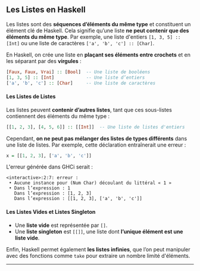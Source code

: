 ## **Les Listes en Haskell**  
Les listes sont des **séquences d’éléments du même type** et constituent un élément clé de Haskell. Cela signifie qu’une liste **ne peut contenir que des éléments du même type**. Par exemple, une liste d'entiers `[1, 3, 5] :: [Int]` ou une liste de caractères `['a', 'b', 'c'] :: [Char]`.  

En Haskell, on crée une liste en **plaçant ses éléments entre crochets** et en les séparant par des **virgules** :

```haskell
[Faux, Faux, Vrai] :: [Bool]  -- Une liste de booléens
[1, 3, 5] :: [Int]            -- Une liste d’entiers 
['a', 'b', 'c'] :: [Char]     -- Une liste de caractères
```

#### **Les Listes de Listes**  
Les listes peuvent **contenir d’autres listes**, tant que ces sous-listes contiennent des éléments du même type :

```haskell
[[1, 2, 3], [4, 5, 6]] :: [[Int]]  -- Une liste de listes d'entiers
```

Cependant, **on ne peut pas mélanger des listes de types différents** dans une liste de listes. Par exemple, cette déclaration entraînerait une erreur :

```haskell
x = [[1, 2, 3], ['a', 'b', 'c']]
```
L'erreur générée dans GHCi serait :

```
<interactive>:2:7: erreur :
 • Aucune instance pour (Num Char) découlant du littéral « 1 »
 • Dans l’expression : 1
   Dans l’expression : [1, 2, 3]
   Dans l’expression : [[1, 2, 3], ['a', 'b', 'c']]
```

#### **Les Listes Vides et Listes Singleton**  
- Une **liste vide** est représentée par `[]`.  
- Une **liste singleton** est `[[]]`, une liste dont **l’unique élément est une liste vide**.  

Enfin, Haskell permet également **les listes infinies**, que l’on peut manipuler avec des fonctions comme `take` pour extraire un nombre limité d'éléments.

---
